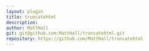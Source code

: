 ```yaml
---
layout: plugin
title: truncatehtml
description: 
author: MattHall
git: git@github.com:MattHall/truncatehtml.git
repository: https://github.com/MattHall/truncatehtml
---
```


